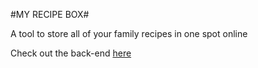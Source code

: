 #MY RECIPE BOX#

A tool to store all of your family recipes in one spot online

Check out the back-end [here](https://github.com/hillary-joyce/recipe_app_backend)
